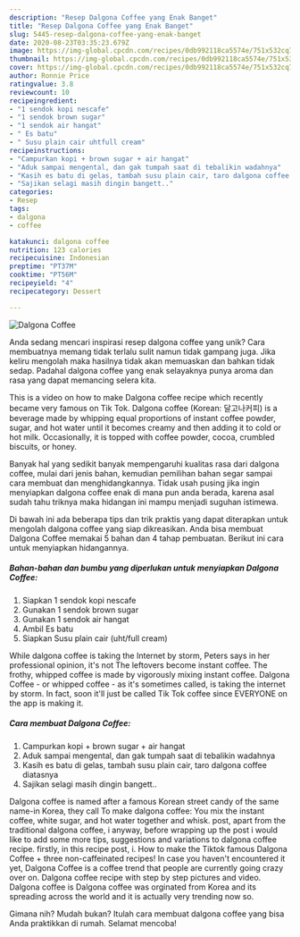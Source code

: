 ```yaml
---
description: "Resep Dalgona Coffee yang Enak Banget"
title: "Resep Dalgona Coffee yang Enak Banget"
slug: 5445-resep-dalgona-coffee-yang-enak-banget
date: 2020-08-23T03:35:23.679Z
image: https://img-global.cpcdn.com/recipes/0db992118ca5574e/751x532cq70/dalgona-coffee-foto-resep-utama.jpg
thumbnail: https://img-global.cpcdn.com/recipes/0db992118ca5574e/751x532cq70/dalgona-coffee-foto-resep-utama.jpg
cover: https://img-global.cpcdn.com/recipes/0db992118ca5574e/751x532cq70/dalgona-coffee-foto-resep-utama.jpg
author: Ronnie Price
ratingvalue: 3.8
reviewcount: 10
recipeingredient:
- "1 sendok kopi nescafe"
- "1 sendok brown sugar"
- "1 sendok air hangat"
- " Es batu"
- " Susu plain cair uhtfull cream"
recipeinstructions:
- "Campurkan kopi + brown sugar + air hangat"
- "Aduk sampai mengental, dan gak tumpah saat di tebalikin wadahnya"
- "Kasih es batu di gelas, tambah susu plain cair, taro dalgona coffee diatasnya"
- "Sajikan selagi masih dingin bangett.."
categories:
- Resep
tags:
- dalgona
- coffee

katakunci: dalgona coffee 
nutrition: 123 calories
recipecuisine: Indonesian
preptime: "PT37M"
cooktime: "PT56M"
recipeyield: "4"
recipecategory: Dessert

---
```



![Dalgona Coffee](https://img-global.cpcdn.com/recipes/0db992118ca5574e/751x532cq70/dalgona-coffee-foto-resep-utama.jpg)

Anda sedang mencari inspirasi resep dalgona coffee yang unik? Cara membuatnya memang tidak terlalu sulit namun tidak gampang juga. Jika keliru mengolah maka hasilnya tidak akan memuaskan dan bahkan tidak sedap. Padahal dalgona coffee yang enak selayaknya punya aroma dan rasa yang dapat memancing selera kita.

This is a video on how to make Dalgona coffee recipe which recently became very famous on Tik Tok. Dalgona coffee (Korean: 달고나커피) is a beverage made by whipping equal proportions of instant coffee powder, sugar, and hot water until it becomes creamy and then adding it to cold or hot milk. Occasionally, it is topped with coffee powder, cocoa, crumbled biscuits, or honey.

Banyak hal yang sedikit banyak mempengaruhi kualitas rasa dari dalgona coffee, mulai dari jenis bahan, kemudian pemilihan bahan segar sampai cara membuat dan menghidangkannya. Tidak usah pusing jika ingin menyiapkan dalgona coffee enak di mana pun anda berada, karena asal sudah tahu triknya maka hidangan ini mampu menjadi suguhan istimewa.


Di bawah ini ada beberapa tips dan trik praktis yang dapat diterapkan untuk mengolah dalgona coffee yang siap dikreasikan. Anda bisa membuat Dalgona Coffee memakai 5 bahan dan 4 tahap pembuatan. Berikut ini cara untuk menyiapkan hidangannya.

<!--inarticleads1-->

##### Bahan-bahan dan bumbu yang diperlukan untuk menyiapkan Dalgona Coffee:

1. Siapkan 1 sendok kopi nescafe
1. Gunakan 1 sendok brown sugar
1. Gunakan 1 sendok air hangat
1. Ambil  Es batu
1. Siapkan  Susu plain cair (uht/full cream)


While dalgona coffee is taking the Internet by storm, Peters says in her professional opinion, it&#39;s not The leftovers become instant coffee. The frothy, whipped coffee is made by vigorously mixing instant coffee. Dalgona Coffee - or whipped coffee - as it&#39;s sometimes called, is taking the internet by storm. In fact, soon it&#39;ll just be called Tik Tok coffee since EVERYONE on the app is making it. 

<!--inarticleads2-->

##### Cara membuat Dalgona Coffee:

1. Campurkan kopi + brown sugar + air hangat
1. Aduk sampai mengental, dan gak tumpah saat di tebalikin wadahnya
1. Kasih es batu di gelas, tambah susu plain cair, taro dalgona coffee diatasnya
1. Sajikan selagi masih dingin bangett..


Dalgona coffee is named after a famous Korean street candy of the same name-in Korea, they call To make dalgona coffee: You mix the instant coffee, white sugar, and hot water together and whisk. post, apart from the traditional dalgona coffee, i anyway, before wrapping up the post i would like to add some more tips, suggestions and variations to dalgona coffee recipe. firstly, in this recipe post, i. How to make the Tiktok famous Dalgona Coffee + three non-caffeinated recipes! In case you haven&#39;t encountered it yet, Dalgona Coffee is a coffee trend that people are currently going crazy over on. Dalgona coffee recipe with step by step pictures and video. Dalgona coffee is Dalgona coffee was orginated from Korea and its spreading across the world and it is actually very trending now so. 

Gimana nih? Mudah bukan? Itulah cara membuat dalgona coffee yang bisa Anda praktikkan di rumah. Selamat mencoba!
